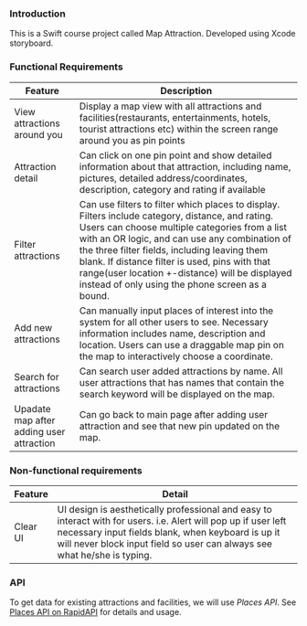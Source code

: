 
### Introduction

This is a Swift course project called Map Attraction. Developed using Xcode storyboard.

### Functional Requirements
| Feature | Description |
| ------ | ------ |
| View attractions around you | Display a map view with all attractions and facilities(restaurants, entertainments, hotels, tourist attractions etc) within the screen range around you as pin points |
| Attraction detail | Can click on one pin point and show detailed information about that attraction, including name, pictures, detailed address/coordinates, description, category and rating if available | 
| Filter attractions | Can use filters to filter which places to display. Filters include category, distance, and rating. Users can choose multiple categories from a list with an OR logic, and can use any combination of the three filter fields, including leaving them blank. If distance filter is used, pins with that range(user location +-distance) will be displayed instead of only using the phone screen as a bound.  |
| Add new attractions | Can manually input places of interest into the system for all other users to see. Necessary information includes name, description and location. Users can use a draggable map pin on the map to interactively choose a coordinate.|
| Search for attractions | Can search user added attractions by name. All user attractions that has names that contain the search keyword will be displayed on the map. |
| Upadate map after adding user attraction | Can go back to main page after adding user attraction and see that new pin updated on the map. |


### Non-functional requirements
| Feature | Detail |
| ------ | ------ |
| Clear UI | UI design is aesthetically professional and easy to interact with for users. i.e. Alert will pop up if user left necessary input fields blank, when keyboard is up it will never block input field so user can always see what he/she is typing. | 


### API

To get data for existing attractions and facilities, we will use *Places API*. See [Places API on RapidAPI](https://rapidapi.com/opentripmap/api/places1/endpoints) for details and usage.
